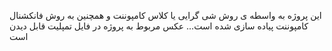 این پروژه به واسطه ی روش شی گرایی یا کلاس کامپوننت و همچنین به روش فانکشنال کامپوننت پیاده سازی شده است...
عکس مربوط به پروژه در فایل تمپلیت قابل دیدن است

